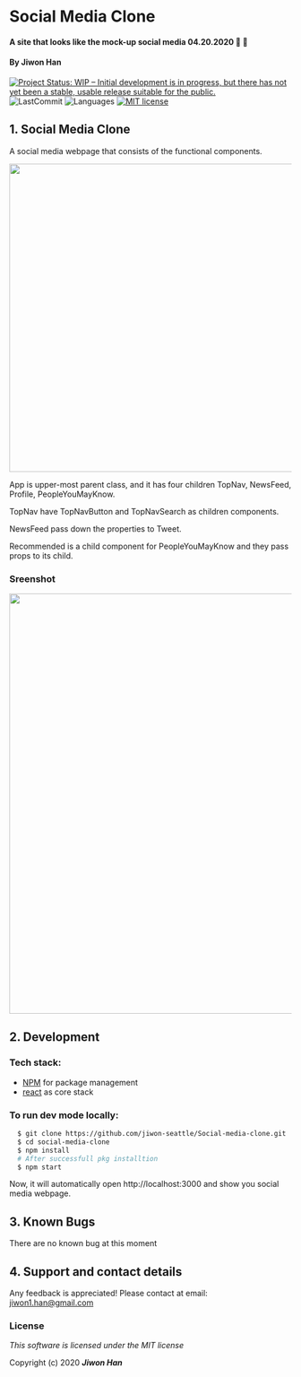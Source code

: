 
# Social Media Clone

#### A site that looks like the mock-up social media 04.20.2020 :two_women_holding_hands: :couple:

#### By **Jiwon Han**

[![Project Status: WIP – Initial development is in progress, but there has not yet been a stable, usable release suitable for the public.](https://www.repostatus.org/badges/latest/wip.svg)](https://www.repostatus.org/#wip)
![LastCommit](https://img.shields.io/github/last-commit/jiwon-seattle/Social-media-clone)
![Languages](https://img.shields.io/github/languages/top/jiwon-seattle/Social-media-clone)
[![MIT license](https://img.shields.io/badge/License-MIT-orange.svg)](https://lbesson.mit-license.org/)


## 1. Social Media Clone

A social media webpage that consists of the functional components.

<image src="src/img/Diagram.png" width="550px" />

App is upper-most parent class, and it has four children TopNav, NewsFeed, Profile, PeopleYouMayKnow.

TopNav have TopNavButton and TopNavSearch as children components.

NewsFeed pass down the properties to Tweet. 

Recommended is a child component for PeopleYouMayKnow and they pass props to its child. 


### Sreenshot

<image src="src/img/screenshot.png" width="750px" />

## 2. Development
### Tech stack:
+ [NPM](https://www.npmjs.com/) for package management
+ [react](https://reactjs.org/) as core stack

### To run dev mode locally:
```bash
  $ git clone https://github.com/jiwon-seattle/Social-media-clone.git
  $ cd social-media-clone
  $ npm install  
  # After successfull pkg installtion
  $ npm start
```
Now, it will automatically open http://localhost:3000 and show you social media webpage.

## 3. Known Bugs

There are no known bug at this moment

## 4. Support and contact details

Any feedback is appreciated! Please contact at email: jiwon1.han@gmail.com

### License

*This software is licensed under the MIT license*

Copyright (c) 2020 **_Jiwon Han_**
